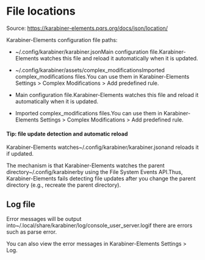# File locations

Source: https://karabiner-elements.pqrs.org/docs/json/location/

Karabiner-Elements configuration file paths:

- ~/.config/karabiner/karabiner.jsonMain configuration file.Karabiner-Elements watches this file and reload it automatically when it is updated.
- ~/.config/karabiner/assets/complex_modificationsImported complex_modifications files.You can use them in Karabiner-Elements Settings > Complex Modifications > Add predefined rule.

- Main configuration file.Karabiner-Elements watches this file and reload it automatically when it is updated.

- Imported complex_modifications files.You can use them in Karabiner-Elements Settings > Complex Modifications > Add predefined rule.

#### Tip: file update detection and automatic reload

Karabiner-Elements watches~/.config/karabiner/karabiner.jsonand reloads it if updated.

The mechanism is that Karabiner-Elements watches the parent directory~/.config/karabinerby using the File System Events API.Thus, Karabiner-Elements fails detecting file updates after you change the parent directory (e.g., recreate the parent directory).

## Log file

Error messages will be output into~/.local/share/karabiner/log/console_user_server.logif there are errors such as parse error.

You can also view the error messages in Karabiner-Elements Settings > Log.
